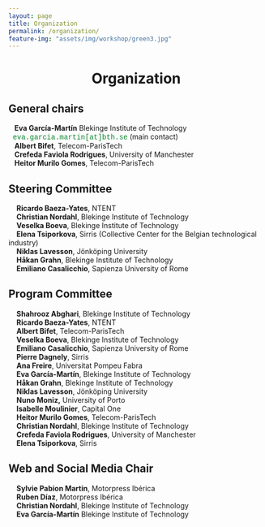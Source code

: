 ```yaml
---
layout: page
title: Organization
permalink: /organization/
feature-img: "assets/img/workshop/green3.jpg"
---
```


<h1 style="text-align: center">Organization</h1>

## General chairs

&nbsp;&nbsp;&nbsp;**Eva García-Martín** Blekinge Institute of Technology
<span style="font-family:courier; color:#10872F">&nbsp;eva.garcia.martin[at]bth.se</span> (main contact)   
&nbsp;&nbsp;&nbsp;**Albert Bifet**, Telecom-ParisTech  
&nbsp;&nbsp;&nbsp;**Crefeda Faviola Rodrigues**,  University of Manchester  
&nbsp;&nbsp;&nbsp;**Heitor Murilo Gomes**, Telecom-ParisTech  


## Steering Committee

&nbsp;&nbsp;&nbsp; **Ricardo Baeza-Yates**,
NTENT  
&nbsp;&nbsp;&nbsp; **Christian Nordahl**,
 Blekinge Institute of Technology  
&nbsp;&nbsp;&nbsp; **Veselka Boeva**,
 Blekinge Institute of Technology  
&nbsp;&nbsp;&nbsp; **Elena Tsiporkova**,
 Sirris (Collective Center for the Belgian technological industry)  
&nbsp;&nbsp;&nbsp; **Niklas Lavesson**,
Jönköping University  
&nbsp;&nbsp;&nbsp; **Håkan Grahn**,
Blekinge Institute of Technology  
&nbsp;&nbsp;&nbsp; **Emiliano Casalicchio**,
Sapienza University of Rome  

## Program Committee

&nbsp;&nbsp;&nbsp; **Shahrooz Abghari**, Blekinge Institute of Technology  
&nbsp;&nbsp;&nbsp; **Ricardo Baeza-Yates**, NTENT  
&nbsp;&nbsp;&nbsp; **Albert Bifet**, Telecom-ParisTech   
&nbsp;&nbsp;&nbsp; **Veselka Boeva**, Blekinge Institute of Technology  
&nbsp;&nbsp;&nbsp; **Emiliano Casalicchio**, Sapienza University of Rome  
&nbsp;&nbsp;&nbsp; **Pierre Dagnely**, Sirris  
&nbsp;&nbsp;&nbsp; **Ana Freire**, Universitat Pompeu Fabra  
&nbsp;&nbsp;&nbsp; **Eva García-Martín**, Blekinge Institute of Technology  
&nbsp;&nbsp;&nbsp; **Håkan Grahn**, Blekinge Institute of Technology  
&nbsp;&nbsp;&nbsp; **Niklas Lavesson**, Jönköping University  
&nbsp;&nbsp;&nbsp; **Nuno Moniz,** University of Porto  
&nbsp;&nbsp;&nbsp; **Isabelle Moulinier**, Capital One  
&nbsp;&nbsp;&nbsp; **Heitor Murilo Gomes**, Telecom-ParisTech   
&nbsp;&nbsp;&nbsp; **Christian Nordahl**, Blekinge Institute of Technology  
&nbsp;&nbsp;&nbsp; **Crefeda Faviola Rodrigues**,  University of Manchester  
&nbsp;&nbsp;&nbsp; **Elena Tsiporkova**, Sirris  

## Web and Social Media Chair
&nbsp;&nbsp;&nbsp; **Sylvie Pabion Martin**, Motorpress Ibérica  
&nbsp;&nbsp;&nbsp; **Ruben Díaz**, Motorpress Ibérica  
&nbsp;&nbsp;&nbsp; **Christian Nordahl**, Blekinge Institute of Technology  
&nbsp;&nbsp;&nbsp; **Eva García-Martín** Blekinge Institute of Technology
